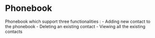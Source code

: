 # Phonebook
Phonebook which support three functionalities :
	- Adding new contact to the phonebook
	- Deleting an existing contact
	- Viewing all the existing contacts

